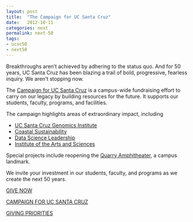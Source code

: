 ```yaml
---
layout: post
title:  "The Campaign for UC Santa Cruz"
date:   2012-10-11
categories: next
permalink: next-50
tags: 
- ucsc50
- next50
---
```

Breakthroughs aren’t achieved by adhering to the status quo. And for 50 years, UC Santa Cruz has been blazing a trail of bold, progressive, fearless inquiry.  We aren’t stopping now.

The [Campaign for UC Santa Cruz](http://campaign.ucsc.edu) is a campus-wide fundraising effort to carry on our legacy by building resources for the future. It supports our students, faculty, programs, and facilities.

The campaign highlights areas of extraordinary impact, including

- [UC Santa Cruz Genomics Institute](http://campaign.ucsc.edu/priorities/initiatives/genomics/)
- [Coastal Sustainability](http://campaign.ucsc.edu/priorities/initiatives/coastal/)
- [Data Science Leadership](http://campaign.ucsc.edu/priorities/initiatives/data-science/)
- [Institute of the Arts and Sciences](http://campaign.ucsc.edu/priorities/initiatives/institute/)

Special projects include reopening the [Quarry Amphitheater](http://campaign.ucsc.edu/priorities/student-experience/the-quarry-amphitheater/), a campus landmark. 

We invite your investment in our students, faculty, and programs as we create the next 50 years.

<a href="https://securelb.imodules.com/s/1069/index.aspx?sid=1069&gid=1&pgid=761&cid=1722" class="give-btn">GIVE NOW</a>
<div class="clear"></div>

[CAMPAIGN FOR UC SANTA CRUZ](http://campaign.ucsc.edu/)

[GIVING PRIORITIES](http://campaign.ucsc.edu/giving/opportunities/)

